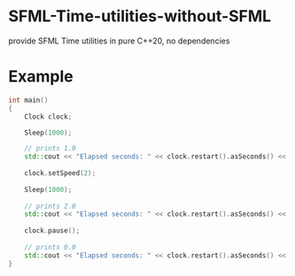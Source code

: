 # SFML-Time-utilities-without-SFML

provide SFML Time utilities in pure C++20, no dependencies

# Example

```c++
int main()
{
    Clock clock;

    Sleep(1000);

    // prints 1.0
    std::cout << "Elapsed seconds: " << clock.restart().asSeconds() << std::endl;
    
    clock.setSpeed(2);
    
    Sleep(1000);
    
    // prints 2.0
    std::cout << "Elapsed seconds: " << clock.restart().asSeconds() << std::endl;
    
    clock.pause();
    
    // prints 0.0
    std::cout << "Elapsed seconds: " << clock.restart().asSeconds() << std::endl;
}
```
